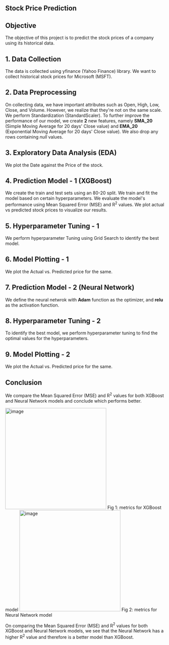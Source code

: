## Stock Price Prediction

## Objective
The objective of this project is to predict the stock prices of a company using its historical data.

## 1. Data Collection
The data is collected using yfinance (Yahoo Finance) library.
We want to collect historical stock prices for Microsoft (MSFT).

## 2. Data Preprocessing 
On collecting data, we have important attributes such as Open, High, Low, Close, and Volume.
However, we realize that they're not on the same scale. We perform Standardization (StandardScaler).
To further improve the performance of our model, we create **2** new features, namely **SMA_20** (Simple Moving Average for 20 days' Close value) and **EMA_20** (Exponential Moving Average for 20 days' Close value).
We also drop any rows containing *null* values.

## 3. Exploratory Data Analysis (EDA)
We plot the Date against the Price of the stock.

## 4. Prediction Model - 1 (XGBoost)
We create the train and test sets using an 80-20 split.
We train and fit the model based on certain hyperparameters. We evaluate the model's performance using Mean Squared Error (MSE) and R$^{2}$ values.
We plot actual vs predicted stock prices to visualize our results.

## 5. Hyperparameter Tuning - 1
We perform hyperparameter Tuning using Grid Search to identify the best model.

## 6. Model Plotting - 1
We plot the Actual vs. Predicted price for the same.

## 7. Prediction Model - 2 (Neural Network)
We define the neural netwrok with **Adam** function as the optimizer, and **relu** as the activation function.

## 8. Hyperparameter Tuning - 2
To identify the best model, we perform hyperparameter tuning to find the optimal values for the hyperparameters.

## 9. Model Plotting - 2
We plot the Actual vs. Predicted price for the same.

## Conclusion
We compare the Mean Squared Error (MSE) and R$^{2}$ values for both XGBoost and Neural Network models and conclude which performs better.

<img width="320" alt="image" src="https://github.com/mrohan2203/stock-price-prediction/assets/70047636/bb2c9c7c-392d-401f-8c7c-64aa5d4fbf06"> 
Fig 1: metrics for XGBoost model 

<img width="320" alt="image" src="https://github.com/mrohan2203/stock-price-prediction/assets/70047636/10975660-379b-4890-a13c-0d6c812b7ee1">
Fig 2: metrics for Neural Network model

On comparing the Mean Squared Error (MSE) and R$^{2}$ values for both XGBoost and Neural Network models, we see that the Neural Network has a higher R$^{2}$ value and therefore is a better model than XGBoost.



